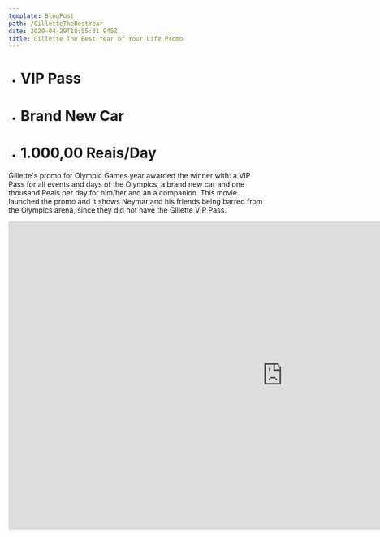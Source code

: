 ```yaml
---
template: BlogPost
path: /GilletteTheBestYear
date: 2020-04-29T18:55:31.945Z
title: Gillette The Best Year of Your Life Promo
---
```



* # VIP Pass
* # Brand New Car
* # 1.000,00 Reais/Day



Gillette's promo for Olympic Games year awarded the winner with: a VIP Pass for all events and days of the Olympics, a brand new car and one thousand Reais per day for him/her and an a companion. This movie launched the promo and it shows Neymar and his friends being barred from the Olympics arena, since they did not have the Gillette VIP Pass.



<iframe src="https://player.vimeo.com/video/164834569?color=ffffff&title=0&byline=0&portrait=0" width="1080" height="608" frameborder="0" webkitallowfullscreen mozallowfullscreen allowfullscreen></iframe>